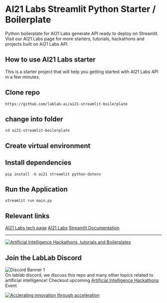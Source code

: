 # AI21 Labs Streamlit Python Starter / Boilerplate

Python boilerplate for AI21 Labs generate API ready to deploy on Streamlit. Visit our AI21 Labs page for more starters, tutorials, hackathons and projects built on AI21 Labs API.

## How to use AI21 Labs starter

This is a starter project that will help you getting started with AI21 Labs API in a few minutes.

## Clone repo

```
https://github.com/lablab-ai/ai21-streamlit-boilerplate
```

## change into folder

```
cd ai21-streamlit-boilerplate
```

## Create virtual environment


## Install dependencies

```
pip install -U ai21 streamlit python-dotenv
```

## Run the Application

```
streamlit run main.py
```

## Relevant links

[AI21 Labs tech page](https://lablab.ai/tech/ai21-labs)
[AI21 Labs](https://www.ai21.com/)
[Streamlit Documentation](https://docs.streamlit.io/)

---

[![Artificial Intelligence Hackathons, tutorials and Boilerplates](https://storage.googleapis.com/lablab-static-eu/images/github/lablab-banner.jpg)](https://lablab.ai)

## Join the LabLab Discord

![Discord Banner 1](https://discordapp.com/api/guilds/877056448956346408/widget.png?style=banner1)  
On lablab discord, we discuss this repo and many other topics related to artificial intelligence! Checkout upcoming [Artificial Intelligence Hackathons](https://lablab.ai) Event

[![Acclerating innovation through acceleration](https://storage.googleapis.com/lablab-static-eu/images/github/nn-group-loggos.jpg)](https://newnative.ai)
